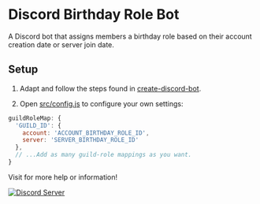 # Discord Birthday Role Bot

A Discord bot that assigns members a birthday role based on their account creation date or server join date.

## Setup

1. Adapt and follow the steps found in [create-discord-bot](https://github.com/peterthehan/create-discord-bot).

2. Open [src/config.js](https://github.com/peterthehan/discord-birthday-role-bot/blob/master/src/config.js) to configure your own settings:

```js
guildRoleMap: {
  'GUILD_ID': {
    account: 'ACCOUNT_BIRTHDAY_ROLE_ID',
    server: 'SERVER_BIRTHDAY_ROLE_ID'
  },
  // ...Add as many guild-role mappings as you want.
}
```

Visit for more help or information!

<a href="https://discord.gg/WjEFnzC">
  <img src="https://discordapp.com/api/guilds/258167954913361930/embed.png?style=banner2" title="Discord Server"/>
</a>
